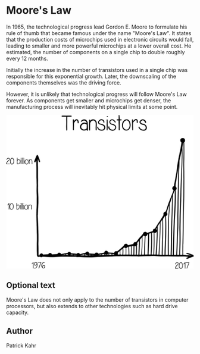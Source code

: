 <!-- BEGIN TITLE -->
# Moore's Law
<!-- END TITLE -->

<!-- BEGIN BODY -->
In 1965, the technological progress lead Gordon E. Moore to formulate his rule of thumb that became famous under the name "Moore's Law". It states that the production costs of microchips used in electronic circuits would fall, leading to smaller and more powerful microchips at a lower overall cost. He estimated, the number of components on a single chip to double roughly every 12 months. 

Initially the increase in the number of transistors used in a single chip was responsible for this exponential growth. Later, the downscaling of the components themselves was the driving force. 

However, it is unlikely that technological progress will follow Moore's Law forever. As components get smaller and microchips get denser, the manufacturing process will inevitably hit physical limits at some point.
<!-- END BODY -->


![Number of Transistors in CPUs](../images/image-036-moores-law.svg)


## Optional text
<!-- BEGIN OPTIONAL -->
Moore's Law does not only apply to the number of transistors in computer processors, but also extends to other technologies such as hard drive capacity. 
<!-- END OPTIONAL -->



## Author
<!-- BEGIN AUTHOR -->
Patrick Kahr
<!-- END AUTHOR -->
